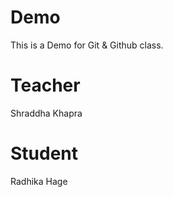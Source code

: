 # Demo
This is a Demo for Git &amp; Github class.

# Teacher 
Shraddha Khapra 

# Student 
Radhika Hage 

